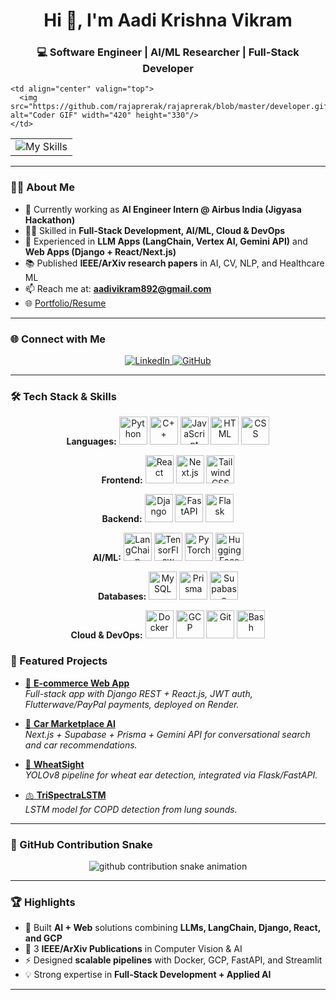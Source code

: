 <h1 align="center">Hi 👋, I'm Aadi Krishna Vikram</h1>
<h3 align="center">💻 Software Engineer | AI/ML Researcher | Full-Stack Developer</h3>

<table align="center">
  <tr>
    <td align="center" valign="top">
      <img src="https://skillicons.dev/icons?i=py,cpp,cs,js,html,css,django,fastapi,flask,react,nextjs,tailwind,git,github,opencv,mysql,supabase,linux,gcp,notion,pytorch,tensorflow,huggingface&perline=7" alt="My Skills"/>
    </td>

    <td align="center" valign="top">
      <img src="https://github.com/rajaprerak/rajaprerak/blob/master/developer.gif" alt="Coder GIF" width="420" height="330"/>
    </td>
  </tr>
</table>

---

### 👨‍💻 About Me
- 🔭 Currently working as **AI Engineer Intern @ Airbus India (Jigyasa Hackathon)**  
- 🧑‍💻 Skilled in **Full-Stack Development, AI/ML, Cloud & DevOps**  
- 🚀 Experienced in **LLM Apps (LangChain, Vertex AI, Gemini API)** and **Web Apps (Django + React/Next.js)**  
- 📚 Published **IEEE/ArXiv research papers** in AI, CV, NLP, and Healthcare ML  
- 📫 Reach me at: **aadivikram892@gmail.com**  
- 🌐 [Portfolio/Resume]([https://drive.google.com/file/d/1rVENT8BlHUzyYL6IzM2-iCNuxmwjRpc-/view?usp=sharing](https://drive.google.com/file/d/1eRROUeCpOeeSj8DPGKm7gAnRVlnHC31R/view?usp=sharing))

---

### 🌐 Connect with Me
<p align="center">
  <a href="https://www.linkedin.com/in/aadivikram368/" target="_blank">
    <img src="https://img.shields.io/badge/LinkedIn-Connect-blue?logo=linkedin&style=for-the-badge" alt="LinkedIn"/>
  </a>
  <a href="https://github.com/aadivik" target="_blank">
    <img src="https://img.shields.io/badge/GitHub-Follow-black?logo=github&style=for-the-badge" alt="GitHub"/>
  </a>
</p>

---

### 🛠️ Tech Stack & Skills  

<p align="center">
  <!-- Languages -->
  <strong>Languages:</strong>
  <img src="https://cdn.jsdelivr.net/gh/devicons/devicon/icons/python/python-original.svg" width="45px" alt="Python"/>
  <img src="https://cdn.jsdelivr.net/gh/devicons/devicon/icons/cplusplus/cplusplus-original.svg" width="45px" alt="C++"/>
  <img src="https://cdn.jsdelivr.net/gh/devicons/devicon/icons/javascript/javascript-original.svg" width="45px" alt="JavaScript"/>
  <img src="https://cdn.jsdelivr.net/gh/devicons/devicon/icons/html5/html5-original.svg" width="45px" alt="HTML"/>
  <img src="https://cdn.jsdelivr.net/gh/devicons/devicon/icons/css3/css3-original.svg" width="45px" alt="CSS"/>
</p>

<p align="center">
  <!-- Frontend -->
  <strong>Frontend:</strong>
  <img src="https://cdn.jsdelivr.net/gh/devicons/devicon/icons/react/react-original.svg" width="45px" alt="React"/>
  <img src="https://cdn.jsdelivr.net/gh/devicons/devicon/icons/nextjs/nextjs-original.svg" width="45px" alt="Next.js"/>
  <img src="https://cdn.jsdelivr.net/gh/devicons/devicon/icons/tailwindcss/tailwindcss-original.svg" width="45px" alt="TailwindCSS"/>
</p>

<p align="center">
  <!-- Backend -->
  <strong>Backend:</strong>
  <img src="https://cdn.jsdelivr.net/gh/devicons/devicon/icons/django/django-plain.svg" width="45px" alt="Django"/>
  <img src="https://cdn.jsdelivr.net/gh/devicons/devicon/icons/fastapi/fastapi-original.svg" width="45px" alt="FastAPI"/>
  <img src="https://cdn.jsdelivr.net/gh/devicons/devicon/icons/flask/flask-original.svg" width="45px" alt="Flask"/>
</p>

<p align="center">
  <!-- AI/ML -->
  <strong>AI/ML:</strong>
  <img src="https://avatars.githubusercontent.com/u/126733545?s=200&v=4" width="45px" alt="LangChain"/>
  <img src="https://cdn.jsdelivr.net/gh/devicons/devicon/icons/tensorflow/tensorflow-original.svg" width="45px" alt="TensorFlow"/>
  <img src="https://cdn.jsdelivr.net/gh/devicons/devicon/icons/pytorch/pytorch-original.svg" width="45px" alt="PyTorch"/>
  <img src="https://huggingface.co/front/assets/huggingface_logo-noborder.svg" width="45px" alt="HuggingFace"/>
</p>

<p align="center">
  <!-- Databases -->
  <strong>Databases:</strong>
  <img src="https://cdn.jsdelivr.net/gh/devicons/devicon/icons/mysql/mysql-original.svg" width="45px" alt="MySQL"/>
  <img src="https://cdn.jsdelivr.net/gh/devicons/devicon/icons/prisma/prisma-original.svg" width="45px" alt="Prisma"/>
  <img src="https://seeklogo.com/images/S/supabase-logo-DCC676FFE2-seeklogo.com.png" width="45px" alt="Supabase"/>
</p>

<p align="center">
  <!-- Cloud & DevOps -->
  <strong>Cloud & DevOps:</strong>
  <img src="https://cdn.jsdelivr.net/gh/devicons/devicon/icons/docker/docker-original.svg" width="45px" alt="Docker"/>
  <img src="https://cdn.jsdelivr.net/gh/devicons/devicon/icons/googlecloud/googlecloud-original.svg" width="45px" alt="GCP"/>
  <img src="https://cdn.jsdelivr.net/gh/devicons/devicon/icons/git/git-original.svg" width="45px" alt="Git"/>
  <img src="https://cdn.jsdelivr.net/gh/devicons/devicon/icons/bash/bash-original.svg" width="45px" alt="Bash"/>
</p>


### 📌 Featured Projects

- [🛒 **E-commerce Web App**](https://newshop-ohta.onrender.com/)  
  *Full-stack app with Django REST + React.js, JWT auth, Flutterwave/PayPal payments, deployed on Render.*  

- [🚗 **Car Marketplace AI**](https://github.com/aadivik/CAR_MARKETPLACE-AI)  
  *Next.js + Supabase + Prisma + Gemini API for conversational search and car recommendations.*  

- [🌾 **WheatSight**](https://github.com/aadivik/wheatsight)  
  *YOLOv8 pipeline for wheat ear detection, integrated via Flask/FastAPI.*  

- [🫁 **TriSpectraLSTM**](https://github.com/aadivik/copd-detection)  
  *LSTM model for COPD detection from lung sounds.*  

---

### 🐍 GitHub Contribution Snake
<p align="center">
  <picture>
    <source media="(prefers-color-scheme: dark)" srcset="https://raw.githubusercontent.com/aadivik/aadivik/output/github-contribution-grid-snake-dark.svg">
    <source media="(prefers-color-scheme: light)" srcset="https://raw.githubusercontent.com/aadivik/aadivik/output/github-contribution-grid-snake.svg">
    <img alt="github contribution snake animation" src="https://raw.githubusercontent.com/aadivik/aadivik/output/github-contribution-grid-snake.svg">
  </picture>
</p>

---

### 🏆 Highlights
- 🚀 Built **AI + Web** solutions combining **LLMs, LangChain, Django, React, and GCP**  
- 📝 3 **IEEE/ArXiv Publications** in Computer Vision & AI  
- ⚡ Designed **scalable pipelines** with Docker, GCP, FastAPI, and Streamlit  
- 💡 Strong expertise in **Full-Stack Development + Applied AI**  

---
